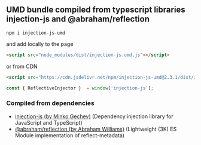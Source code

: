 ## UMD bundle compiled from typescript libraries injection-js and @abraham/reflection


```
npm i injection-js-umd
```

and add locally to the page

```html
<script src="node_modules/dist/injection-js.umd.js"></script>
```

or from CDN

```html
<script src="https://cdn.jsdelivr.net/npm/injection-js-umd@2.3.1/dist/injection-js.umd.js"></script>
```

```js
const { ReflectiveInjector }  = window['injection-js'];
```

### Compiled from dependencies
- [injection-js (by Minko Gechev)](https://github.com/mgechev/injection-js) (Dependency injection library for JavaScript and TypeScript)
- [@abraham/reflection (by Abraham Williams)](https://github.com/abraham/reflection) (Lightweight (3K) ES Module implementation of reflect-metadata)